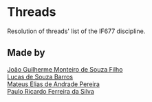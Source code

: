 # Threads
Resolution of threads' list of the IF677 discipline.

## Made by
[João Guilherme Monteiro de Souza Filho](https://github.com/JoaoGMSF/)  
[Lucas de Souza Barros](https://github.com/lsb4)  
[Mateus Elias de Andrade Pereira](https://github.com/mateuseap)  
[Paulo Ricardo Ferreira da Silva](https://github.com/paulooricardfs)  
